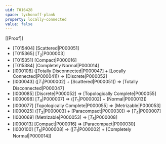 ```yaml
---
uid: T016428
space: tychonoff-plank
property: locally-connected
value: false
---
```

[[Proof]]

* [T015404] [Scattered|P000051]
* [T015365] [$T_2$|P000003]
* [T015351] [Compact|P000016]
* [T015384] [Completely Normal|P000014]
* [I000108] ([Totally Disconnected|P000047] + [Locally Connected|P000041]) => [Discrete|P000052]
* [I000043] ([$T_1$|P000002] + [Scattered|P000051]) => [Totally Disconnected|P000047]
* [I000085] [Discrete|P000052] => [Topologically Complete|P000055]
* [I000098] [$T_4$|P000007] => ([$T_1$|P000002] + [Normal|P000013])
* [I000077] [Topologically Complete|P000055] => [Metrizable|P000053]
* [I000025] ([$T_2$|P000003] + [Paracompact|P000030]) => [$T_4$|P000007]
* [I000069] [Metrizable|P000053] => [$T_5$|P000008]
* [I000013] [Compact|P000016] => [Paracompact|P000030]
* [I000100] [$T_5$|P000008] => ([$T_1$|P000002] + [Completely Normal|P000014])

